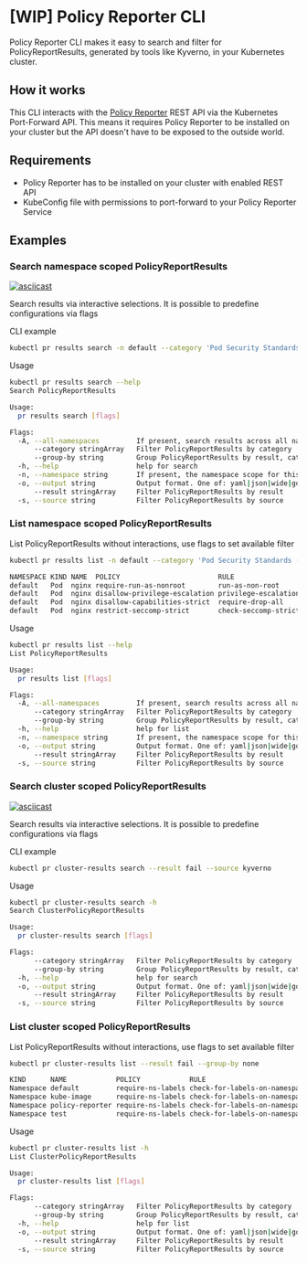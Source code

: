 # [WIP] Policy Reporter CLI

Policy Reporter CLI makes it easy to search and filter for PolicyReportResults, generated by tools like Kyverno, in your Kubernetes cluster.

## How it works

This CLI interacts with the [Policy Reporter](https://github.com/kyverno/policy-reporter) REST API via the Kubernetes Port-Forward API. This means it requires Policy Reporter to be installed on your cluster but the API doesn't have to be exposed to the outside world.

## Requirements
* Policy Reporter has to be installed on your cluster with enabled REST API
* KubeConfig file with permissions to port-forward to your Policy Reporter Service

## Examples

### Search namespace scoped PolicyReportResults

[![asciicast](https://asciinema.org/a/472202.svg)](https://asciinema.org/a/472202)

Search results via interactive selections. It is possible to predefine configurations via flags

CLI example

```bash
kubectl pr results search -n default --category 'Pod Security Standards (Restricted)' --result fail --source kyverno
```

Usage

```bash
kubectl pr results search --help             
Search PolicyReportResults

Usage:
  pr results search [flags]

Flags:
  -A, --all-namespaces         If present, search results across all namespaces.
      --category stringArray   Filter PolicyReportResults by category
      --group-by string        Group PolicyReportResults by result, category, resource, none (default "result")
  -h, --help                   help for search
  -n, --namespace string       If present, the namespace scope for this CLI request
  -o, --output string          Output format. One of: yaml|json|wide|go-template|jsonpath
      --result stringArray     Filter PolicyReportResults by result
  -s, --source string          Filter PolicyReportResults by source
```

### List namespace scoped PolicyReportResults

List PolicyReportResults without interactions, use flags to set available filter

```bash
kubectl pr results list -n default --category 'Pod Security Standards (Restricted)' --result fail --source kyverno --group-by none

NAMESPACE KIND NAME  POLICY                        RULE                 RESULT
default   Pod  nginx require-run-as-nonroot        run-as-non-root      fail
default   Pod  nginx disallow-privilege-escalation privilege-escalation fail
default   Pod  nginx disallow-capabilities-strict  require-drop-all     fail
default   Pod  nginx restrict-seccomp-strict       check-seccomp-strict fail
```

Usage

```bash
kubectl pr results list --help
List PolicyReportResults

Usage:
  pr results list [flags]

Flags:
  -A, --all-namespaces         If present, search results across all namespaces.
      --category stringArray   Filter PolicyReportResults by category
      --group-by string        Group PolicyReportResults by result, category, resource, none (default "result")
  -h, --help                   help for list
  -n, --namespace string       If present, the namespace scope for this CLI request
  -o, --output string          Output format. One of: yaml|json|wide|go-template|jsonpath
      --result stringArray     Filter PolicyReportResults by result
  -s, --source string          Filter PolicyReportResults by source
```

### Search cluster scoped PolicyReportResults

[![asciicast](https://asciinema.org/a/472205.svg)](https://asciinema.org/a/472205)

Search results via interactive selections. It is possible to predefine configurations via flags

CLI example

```bash
kubectl pr cluster-results search --result fail --source kyverno
```

Usage

```bash
kubectl pr cluster-results search -h                            
Search ClusterPolicyReportResults

Usage:
  pr cluster-results search [flags]

Flags:
      --category stringArray   Filter PolicyReportResults by category
      --group-by string        Group PolicyReportResults by result, category, resource, none (default "result")
  -h, --help                   help for search
  -o, --output string          Output format. One of: yaml|json|wide|go-template|jsonpath
      --result stringArray     Filter PolicyReportResults by result
  -s, --source string          Filter PolicyReportResults by source
```

### List cluster scoped PolicyReportResults

List PolicyReportResults without interactions, use flags to set available filter

```bash
kubectl pr cluster-results list --result fail --group-by none

KIND      NAME            POLICY            RULE                          RESULT
Namespace default         require-ns-labels check-for-labels-on-namespace fail
Namespace kube-image      require-ns-labels check-for-labels-on-namespace fail
Namespace policy-reporter require-ns-labels check-for-labels-on-namespace fail
Namespace test            require-ns-labels check-for-labels-on-namespace fail
```

Usage

```bash
kubectl pr cluster-results list -h                              
List ClusterPolicyReportResults

Usage:
  pr cluster-results list [flags]

Flags:
      --category stringArray   Filter PolicyReportResults by category
      --group-by string        Group PolicyReportResults by result, category, resource, none (default "result")
  -h, --help                   help for list
  -o, --output string          Output format. One of: yaml|json|wide|go-template|jsonpath
      --result stringArray     Filter PolicyReportResults by result
  -s, --source string          Filter PolicyReportResults by source
```
